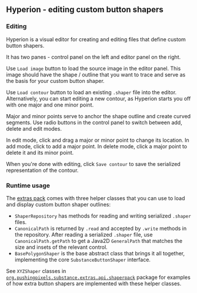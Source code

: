 ## Hyperion - editing custom button shapers

### Editing

Hyperion is a visual editor for creating and editing files that define custom button shapers.

It has two panes - control panel on the left and editor panel on the right.

Use `Load image` button to load the source image in the editor panel. This image should have the shape / outline that you want to trace and serve as the basis for your custom button shaper.

Use `Load contour` button to load an existing `.shaper` file into the editor. Alternatively, you can start editing a new contour, as Hyperion starts you off with one major and one minor point.

Major and minor points serve to anchor the shape outline and create curved segments. Use radio buttons in the control panel to switch between add, delete and edit modes.

In edit mode, click and drag a major or minor point to change its location. In add mode, click to add a major point. In delete mode, click a major point to delete it and its minor point.

When you're done with editing, click `Save contour` to save the serialized representation of the contour.

### Runtime usage

The [extras pack](https://github.com/kirill-grouchnikov/radiance/tree/master/substance-extras) comes with three helper classes that you can use to load and display custom button shaper outlines:

* `ShaperRepository` has methods for reading and writing serialized `.shaper` files.
* `CanonicalPath` is returned by `.read` and accepted by `.write` methods in the repository. After reading a serialized `.shaper` file, use `CanonicalPath.getPath` to get a Java2D `GeneralPath` that matches the size and insets of the relevant control.
* `BasePolygonShaper` is the base abstract class that brings it all together, implementing the core `SubstanceButtonShaper` interface.

See `XYZShaper` classes in [`org.pushingpixels.substance.extras.api.shaperpack`](https://github.com/kirill-grouchnikov/radiance/tree/master/substance-extras/src/main/java/org/pushingpixels/substance/extras/api/shaperpack) package for examples of how extra button shapers are implemented with these helper classes.
